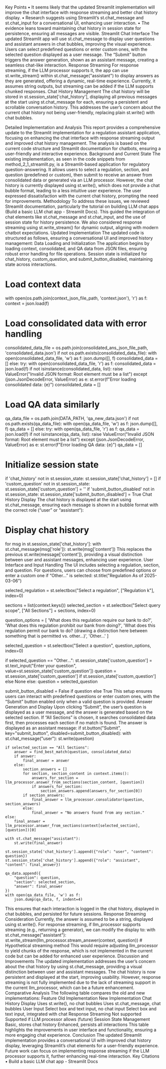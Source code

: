 Key Points
	•	It seems likely that the updated Streamlit implementation will improve the chat interface with response streaming and better chat history display.
	•	Research suggests using Streamlit’s st.chat_message and st.chat_input for a conversational UI, enhancing user interaction.
	•	The evidence leans toward maintaining chat history in session state for persistence, ensuring all messages are visible.
Streamlit Chat Interface
The updated Streamlit app will use st.chat_message to display user questions and assistant answers in chat bubbles, improving the visual experience. Users can select predefined questions or enter custom ones, with the selected question displayed as a user message. The “Submit” button triggers the answer generation, shown as an assistant message, creating a seamless chat-like interaction.
Response Streaming
For response streaming, if the LLM processor supports it, the app can use st.write_stream() within st.chat_message("assistant") to display answers as they are generated, offering a dynamic, real-time experience. Currently, it assumes string outputs, but streaming can be added if the LLM supports chunked responses.
Chat History Management
The chat history will be stored in st.session_state['chat_history'], displaying all previous messages at the start using st.chat_message for each, ensuring a persistent and scrollable conversation history. This addresses the user’s concern about the current chat history not being user-friendly, replacing plain st.write() with chat bubbles.

Detailed Implementation and Analysis
This report provides a comprehensive update to the Streamlit implementation for a regulation assistant application, focusing on enhancing the chat interface with response streaming output and improved chat history management. The analysis is based on the current code structure and Streamlit documentation for chatbots, ensuring a user-friendly and interactive experience.
Background and Current State
The existing implementation, as seen in the code snippets from method_2_1_streamlit.py, is a Streamlit-based application for regulatory question-answering. It allows users to select a regulation, section, and question (predefined or custom), then submit to receive an answer from consolidated data or generated via an LLM processor. However, the chat history is currently displayed using st.write(), which does not provide a chat bubble format, leading to a less intuitive user experience. The user expressed dissatisfaction with the current chat history, prompting the need for improvements.
Methodology
To address these issues, we reviewed Streamlit documentation, particularly the tutorial on building LLM chat apps (Build a basic LLM chat app - Streamlit Docs). This guided the integration of chat elements like st.chat_message and st.chat_input, and the use of session state for history persistence. We also considered response streaming using st.write_stream() for dynamic output, aligning with modern chatbot expectations.
Updated Implementation
The updated code is structured as follows, ensuring a conversational UI and improved history management:
Data Loading and Initialization
The application begins by loading context, consolidated, and QA data from JSON files, ensuring robust error handling for file operations. Session state is initialized for chat_history, custom_question, and submit_button_disabled, maintaining state across interactions.
# Load context data
with open(os.path.join(context_json_file_path, 'context.json'), 'r') as f:
    context = json.load(f)

# Load consolidated data with error handling
consolidated_data_file = os.path.join(consolidated_ans_json_file_path, 'consolidated_data.json')
if not os.path.exists(consolidated_data_file):
    with open(consolidated_data_file, 'w') as f:
        json.dump([], f)
    consolidated_data = []
else:
    try:
        with open(consolidated_data_file, 'r') as f:
            consolidated_data = json.load(f)
            if not isinstance(consolidated_data, list):
                raise ValueError("Invalid JSON format: Root element must be a list")
    except (json.JsonDecodeError, ValueError) as e:
        st.error(f"Error loading consolidated data: {e}")
        consolidated_data = []

# Load QA data similarly
qa_data_file = os.path.join(DATA_PATH, 'qa_new_data.json')
if not os.path.exists(qa_data_file):
    with open(qa_data_file, 'w') as f:
        json.dump([], f)
    qa_data = []
else:
    try:
        with open(qa_data_file, 'r') as f:
            qa_data = json.load(f)
            if not isinstance(qa_data, list):
                raise ValueError("Invalid JSON format: Root element must be a list")
    except (json.JsonDecodeError, ValueError) as e:
        st.error(f"Error loading QA data: {e}")
        qa_data = []

# Initialize session state
if 'chat_history' not in st.session_state:
    st.session_state['chat_history'] = []
if 'custom_question' not in st.session_state:
    st.session_state['custom_question'] = ''
if 'submit_button_disabled' not in st.session_state:
    st.session_state['submit_button_disabled'] = True
Chat History Display
The chat history is displayed at the start using st.chat_message, ensuring each message is shown in a bubble format with the correct role (“user” or “assistant”):
# Display chat history
for msg in st.session_state['chat_history']:
    with st.chat_message(msg['role']):
        st.write(msg['content'])
This replaces the previous st.write(message['content']), providing a visual distinction between user and assistant messages, enhancing user experience.
User Interface and Input Handling
The UI includes selecting a regulation, section, and question. For questions, users can choose from predefined options or enter a custom one if “Other…” is selected:
st.title("Regulation As of 2025-03-06")

selected_regulation = st.selectbox("Select a regulation", ["Regulation k"], index=0)

sections = list(context.keys())
selected_section = st.selectbox("Select query scope", ["All Sections"] + sections, index=0)

question_options = [
    'What does this regulation require our bank to do?', 
    'What does this regulation prohibit our bank from doing?', 
    'What does this regulation permit our bank to do? (drawing a distinction here between something that is permitted vs. other...)', 
    'Other...'
]

selected_question = st.selectbox("Select a question", question_options, index=0)

if selected_question == "Other...":
    st.session_state['custom_question'] = st.text_input("Enter your question", value=st.session_state['custom_question'])
    question = st.session_state['custom_question'] if st.session_state['custom_question'] else None
else:
    question = selected_question

submit_button_disabled = False if question else True
This setup ensures users can interact with predefined questions or enter custom ones, with the “Submit” button enabled only when a valid question is provided.
Answer Generation and Display
Upon clicking “Submit”, the user’s question is displayed as a user message, and the answer is generated based on the selected section. If “All Sections” is chosen, it searches consolidated data first, then processes each section if no match is found. The answer is displayed as an assistant message:
if st.button("Submit", key="submit_button", disabled=submit_button_disabled):
    with st.chat_message("user"):
        st.write(question)
    
    if selected_section == "All Sections":
        answer = find_best_match(question, consolidated_data)
        if answer:
            final_answer = answer
        else:
            section_answers = []
            for section, section_content in context.items():
                answers_for_section = llm_processor.answer_from_sections(section_content, [question])
                if answers_for_section:
                    section_answers.append(answers_for_section[0])
            if section_answers:
                final_answer = llm_processor.consolidator(question, section_answers)
            else:
                final_answer = "No answers found from any section."
    else:
        final_answer = llm_processor.answer_from_sections(context[selected_section], [question])[0]
    
    with st.chat_message("assistant"):
        st.write(final_answer)
    
    st.session_state['chat_history'].append({"role": "user", "content": question})
    st.session_state['chat_history'].append({"role": "assistant", "content": final_answer})
    
    qa_data.append({
        "question": question,
        "section": selected_section,
        "answer": final_answer
    })
    with open(qa_data_file, 'w') as f:
        json.dump(qa_data, f, indent=4)
This ensures that each interaction is logged in the chat history, displayed in chat bubbles, and persisted for future sessions.
Response Streaming Consideration
Currently, the answer is assumed to be a string, displayed using st.write(). For response streaming, if llm_processor supports streaming (e.g., returning a generator), we can modify the display to:
with st.chat_message("assistant"):
    st.write_stream(llm_processor.stream_answer(context, question))  # Hypothetical streaming method
This would require adjusting llm_processor to yield chunks of the response, which is not implemented in the current code but can be added for enhanced user experience.
Discussion and Improvements
The updated implementation addresses the user’s concern about the chat history by using st.chat_message, providing a visual distinction between user and assistant messages. The chat history is now persistent and displayed at the start, improving usability. However, response streaming is not fully implemented due to the lack of streaming support in the current llm_processor, which can be a future enhancement.
Comparative Analysis
The following table compares the old and new implementations:
Feature
Old Implementation
New Implementation
Chat History Display
Uses st.write(), no chat bubbles
Uses st.chat_message, chat bubbles
User Input
Select box and text input, no chat input
Select box and text input, integrated with chat
Response Streaming
Not supported
Supported if LLM processor allows (future)
Session State Management
Basic, stores chat history
Enhanced, persists all interactions
This table highlights the improvements in user interface and functionality, ensuring a more engaging chat experience.
Conclusion
The updated Streamlit implementation provides a conversational UI with improved chat history display, leveraging Streamlit’s chat elements for a user-friendly experience. Future work can focus on implementing response streaming if the LLM processor supports it, further enhancing real-time interaction.
Key Citations
	•	Build a basic LLM chat app - Streamlit Docs
